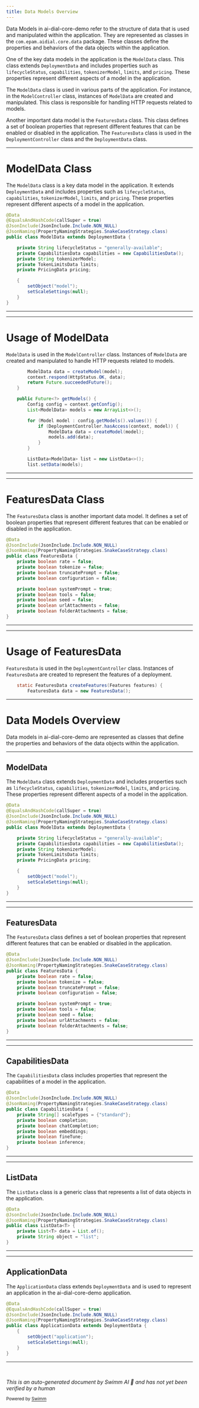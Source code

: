 ```yaml
---
title: Data Models Overview
---
```

Data Models in ai-dial-core-demo refer to the structure of data that is used and manipulated within the application. They are represented as classes in the `com.epam.aidial.core.data` package. These classes define the properties and behaviors of the data objects within the application.

One of the key data models in the application is the `ModelData` class. This class extends `DeploymentData` and includes properties such as `lifecycleStatus`, `capabilities`, `tokenizerModel`, `limits`, and `pricing`. These properties represent different aspects of a model in the application.

The `ModelData` class is used in various parts of the application. For instance, in the `ModelController` class, instances of `ModelData` are created and manipulated. This class is responsible for handling HTTP requests related to models.

Another important data model is the `FeaturesData` class. This class defines a set of boolean properties that represent different features that can be enabled or disabled in the application. The `FeaturesData` class is used in the `DeploymentController` class and the `DeploymentData` class.

<SwmSnippet path="/src/main/java/com/epam/aidial/core/data/ModelData.java" line="9">

---

# ModelData Class

The `ModelData` class is a key data model in the application. It extends `DeploymentData` and includes properties such as `lifecycleStatus`, `capabilities`, `tokenizerModel`, `limits`, and `pricing`. These properties represent different aspects of a model in the application.

```java
@Data
@EqualsAndHashCode(callSuper = true)
@JsonInclude(JsonInclude.Include.NON_NULL)
@JsonNaming(PropertyNamingStrategies.SnakeCaseStrategy.class)
public class ModelData extends DeploymentData {

    private String lifecycleStatus = "generally-available";
    private CapabilitiesData capabilities = new CapabilitiesData();
    private String tokenizerModel;
    private TokenLimitsData limits;
    private PricingData pricing;

    {
        setObject("model");
        setScaleSettings(null);
    }
}
```

---

</SwmSnippet>

<SwmSnippet path="/src/main/java/com/epam/aidial/core/controller/ModelController.java" line="37">

---

# Usage of ModelData

`ModelData` is used in the `ModelController` class. Instances of `ModelData` are created and manipulated to handle HTTP requests related to models.

```java
        ModelData data = createModel(model);
        context.respond(HttpStatus.OK, data);
        return Future.succeededFuture();
    }

    public Future<?> getModels() {
        Config config = context.getConfig();
        List<ModelData> models = new ArrayList<>();

        for (Model model : config.getModels().values()) {
            if (DeploymentController.hasAccess(context, model)) {
                ModelData data = createModel(model);
                models.add(data);
            }
        }

        ListData<ModelData> list = new ListData<>();
        list.setData(models);
```

---

</SwmSnippet>

<SwmSnippet path="/src/main/java/com/epam/aidial/core/data/FeaturesData.java" line="8">

---

# FeaturesData Class

The `FeaturesData` class is another important data model. It defines a set of boolean properties that represent different features that can be enabled or disabled in the application.

```java
@Data
@JsonInclude(JsonInclude.Include.NON_NULL)
@JsonNaming(PropertyNamingStrategies.SnakeCaseStrategy.class)
public class FeaturesData {
    private boolean rate = false;
    private boolean tokenize = false;
    private boolean truncatePrompt = false;
    private boolean configuration = false;

    private boolean systemPrompt = true;
    private boolean tools = false;
    private boolean seed = false;
    private boolean urlAttachments = false;
    private boolean folderAttachments = false;
}
```

---

</SwmSnippet>

<SwmSnippet path="/src/main/java/com/epam/aidial/core/controller/DeploymentController.java" line="102">

---

# Usage of FeaturesData

`FeaturesData` is used in the `DeploymentController` class. Instances of `FeaturesData` are created to represent the features of a deployment.

```java
    static FeaturesData createFeatures(Features features) {
        FeaturesData data = new FeaturesData();
```

---

</SwmSnippet>

# Data Models Overview

Data models in ai-dial-core-demo are represented as classes that define the properties and behaviors of the data objects within the application.

<SwmSnippet path="/src/main/java/com/epam/aidial/core/data/ModelData.java" line="9">

---

## ModelData

The `ModelData` class extends `DeploymentData` and includes properties such as `lifecycleStatus`, `capabilities`, `tokenizerModel`, `limits`, and `pricing`. These properties represent different aspects of a model in the application.

```java
@Data
@EqualsAndHashCode(callSuper = true)
@JsonInclude(JsonInclude.Include.NON_NULL)
@JsonNaming(PropertyNamingStrategies.SnakeCaseStrategy.class)
public class ModelData extends DeploymentData {

    private String lifecycleStatus = "generally-available";
    private CapabilitiesData capabilities = new CapabilitiesData();
    private String tokenizerModel;
    private TokenLimitsData limits;
    private PricingData pricing;

    {
        setObject("model");
        setScaleSettings(null);
    }
}
```

---

</SwmSnippet>

<SwmSnippet path="/src/main/java/com/epam/aidial/core/data/FeaturesData.java" line="8">

---

## FeaturesData

The `FeaturesData` class defines a set of boolean properties that represent different features that can be enabled or disabled in the application.

```java
@Data
@JsonInclude(JsonInclude.Include.NON_NULL)
@JsonNaming(PropertyNamingStrategies.SnakeCaseStrategy.class)
public class FeaturesData {
    private boolean rate = false;
    private boolean tokenize = false;
    private boolean truncatePrompt = false;
    private boolean configuration = false;

    private boolean systemPrompt = true;
    private boolean tools = false;
    private boolean seed = false;
    private boolean urlAttachments = false;
    private boolean folderAttachments = false;
}
```

---

</SwmSnippet>

<SwmSnippet path="/src/main/java/com/epam/aidial/core/data/CapabilitiesData.java" line="8">

---

## CapabilitiesData

The `CapabilitiesData` class includes properties that represent the capabilities of a model in the application.

```java
@Data
@JsonInclude(JsonInclude.Include.NON_NULL)
@JsonNaming(PropertyNamingStrategies.SnakeCaseStrategy.class)
public class CapabilitiesData {
    private String[] scaleTypes = {"standard"};
    private boolean completion;
    private boolean chatCompletion;
    private boolean embeddings;
    private boolean fineTune;
    private boolean inference;
}
```

---

</SwmSnippet>

<SwmSnippet path="/src/main/java/com/epam/aidial/core/data/ListData.java" line="10">

---

## ListData

The `ListData` class is a generic class that represents a list of data objects in the application.

```java
@Data
@JsonInclude(JsonInclude.Include.NON_NULL)
@JsonNaming(PropertyNamingStrategies.SnakeCaseStrategy.class)
public class ListData<T> {
    private List<T> data = List.of();
    private String object = "list";
}
```

---

</SwmSnippet>

<SwmSnippet path="/src/main/java/com/epam/aidial/core/data/ApplicationData.java" line="9">

---

## ApplicationData

The `ApplicationData` class extends `DeploymentData` and is used to represent an application in the ai-dial-core-demo application.

```java
@Data
@EqualsAndHashCode(callSuper = true)
@JsonInclude(JsonInclude.Include.NON_NULL)
@JsonNaming(PropertyNamingStrategies.SnakeCaseStrategy.class)
public class ApplicationData extends DeploymentData {
    {
        setObject("application");
        setScaleSettings(null);
    }
}
```

---

</SwmSnippet>

&nbsp;

*This is an auto-generated document by Swimm AI 🌊 and has not yet been verified by a human*

<SwmMeta version="3.0.0" repo-id="Z2l0aHViJTNBJTNBYWktZGlhbC1jb3JlLWRlbW8lM0ElM0FTd2ltbS1EZW1v" repo-name="ai-dial-core-demo" doc-type="overview"><sup>Powered by [Swimm](/)</sup></SwmMeta>
